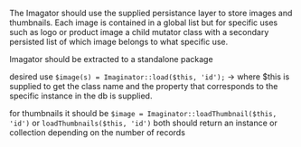 The Imagator should use the supplied persistance layer to store images and thumbnails.
Each image is contained in a global list but for specific uses such as logo or product image a child mutator class with
a secondary persisted list of which image belongs to what specific use.

Imagator should be extracted to a standalone package

desired use `$image(s) = Imaginator::load($this, 'id');` -> where $this is supplied to get the class name and the property
that corresponds to the specific instance in the db is supplied.

for thumbnails it should be `$image = Imaginator::loadThumbnail($this, 'id')` or `loadThumbnails($this, 'id')` 
both should return an instance or collection depending on the number of records